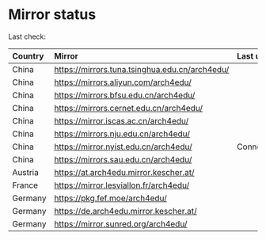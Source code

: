<script src="./time.js"></script>
# Mirror status
Last check: <script type="text/javascript">localize(1743252106.4461262);</script>

|Country|Mirror|Last update|
|:------|:-----|:----------|
|China|https://mirrors.tuna.tsinghua.edu.cn/arch4edu/|<script type="text/javascript">localize(1743230361);</script>|
|China|https://mirrors.aliyun.com/arch4edu/|<script type="text/javascript">localize(1743187511);</script>|
|China|https://mirrors.bfsu.edu.cn/arch4edu/|<script type="text/javascript">localize(1743230361);</script>|
|China|https://mirrors.cernet.edu.cn/arch4edu/|<script type="text/javascript">localize(1743230361);</script>|
|China|https://mirror.iscas.ac.cn/arch4edu/|<script type="text/javascript">localize(1743230361);</script>|
|China|https://mirrors.nju.edu.cn/arch4edu/|<script type="text/javascript">localize(1743144252);</script>|
|China|https://mirror.nyist.edu.cn/arch4edu/|ConnectionError|
|China|https://mirrors.sau.edu.cn/arch4edu/|<script type="text/javascript">localize(1731653531);</script>|
|Austria|https://at.arch4edu.mirror.kescher.at/|<script type="text/javascript">localize(1743230361);</script>|
|France|https://mirror.lesviallon.fr/arch4edu/|<script type="text/javascript">localize(1743230361);</script>|
|Germany|https://pkg.fef.moe/arch4edu/|<script type="text/javascript">localize(1743230361);</script>|
|Germany|https://de.arch4edu.mirror.kescher.at/|<script type="text/javascript">localize(1743230361);</script>|
|Germany|https://mirror.sunred.org/arch4edu/|<script type="text/javascript">localize(1743230361);</script>|

<script src="./tablefilter/tablefilter.js"></script>
<script src="./table.js"></script>